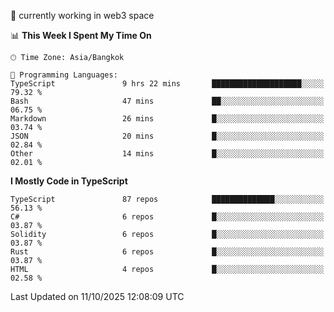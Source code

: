 🔭 currently working in web3 space

<!--START_SECTION:waka-->
📊 **This Week I Spent My Time On** 

```text
🕑︎ Time Zone: Asia/Bangkok

💬 Programming Languages: 
TypeScript               9 hrs 22 mins       ████████████████████░░░░░   79.32 % 
Bash                     47 mins             ██░░░░░░░░░░░░░░░░░░░░░░░   06.75 % 
Markdown                 26 mins             █░░░░░░░░░░░░░░░░░░░░░░░░   03.74 % 
JSON                     20 mins             █░░░░░░░░░░░░░░░░░░░░░░░░   02.84 % 
Other                    14 mins             █░░░░░░░░░░░░░░░░░░░░░░░░   02.01 % 
```

**I Mostly Code in TypeScript** 

```text
TypeScript               87 repos            ██████████████░░░░░░░░░░░   56.13 % 
C#                       6 repos             █░░░░░░░░░░░░░░░░░░░░░░░░   03.87 % 
Solidity                 6 repos             █░░░░░░░░░░░░░░░░░░░░░░░░   03.87 % 
Rust                     6 repos             █░░░░░░░░░░░░░░░░░░░░░░░░   03.87 % 
HTML                     4 repos             █░░░░░░░░░░░░░░░░░░░░░░░░   02.58 % 
```




 Last Updated on 11/10/2025 12:08:09 UTC
<!--END_SECTION:waka-->
